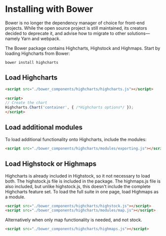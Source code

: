 Installing with Bower
===

Bower is no longer the dependency manager of choice for front-end projects. While the open source project is still maintained, its creators decided to deprecate it, and advise how to migrate to other solutions—namely Yarn and webpack.

The Bower package contains Highcharts, Highstock and Highmaps. Start by loading Highcharts from Bower:

`bower install highcharts`

Load Highcharts
---------------

```html
<script src="./bower_components/highcharts/highcharts.js"></script>  
    
<script>  
// Create the chart
Highcharts.Chart('container', { /*Highcharts options*/ });
</script>
```

Load additional modules
-----------------------

To load additional functionality onto Highcharts, include the modules:

```html
<script src="./bower_components/highcharts/modules/exporting.js"></script>
```

Load Highstock or Highmaps
--------------------------

Highcharts is already included in Highstock, so it not necessary to load both. The highstock.js file is included in the package. The highmaps.js file is also included, but unlike highstock.js, this doesn't include the complete Highcharts feature set. To load the full suite in one page, load Highmaps as a module.

```html
<script src="./bower_components/highcharts/highstock.js"></script>
<script src="./bower_components/highcharts/modules/map.js"></script>
```
    

Alternatively when only map functionality is needed, and not stock.

```html
<script src="./bower_components/highcharts/highmaps.js"></script>
```

